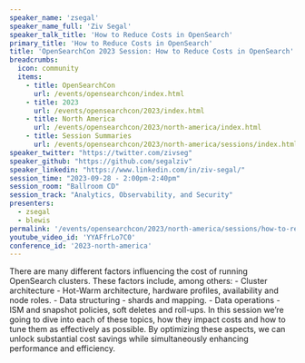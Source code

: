 ```yaml
---
speaker_name: 'zsegal'
speaker_name_full: 'Ziv Segal'
speaker_talk_title: 'How to Reduce Costs in OpenSearch'
primary_title: 'How to Reduce Costs in OpenSearch'
title: 'OpenSearchCon 2023 Session: How to Reduce Costs in OpenSearch'
breadcrumbs:
  icon: community
  items:
    - title: OpenSearchCon
      url: /events/opensearchcon/index.html
    - title: 2023
      url: /events/opensearchcon/2023/index.html
    - title: North America
      url: /events/opensearchcon/2023/north-america/index.html
    - title: Session Summaries
      url: /events/opensearchcon/2023/north-america/sessions/index.html
speaker_twitter: "https://twitter.com/zivseg"
speaker_github: "https://github.com/segalziv"
speaker_linkedin: "https://www.linkedin.com/in/ziv-segal/"
session_time: "2023-09-28 - 2:00pm-2:40pm"
session_room: "Ballroom CD"
session_track: "Analytics, Observability, and Security"
presenters:
  - zsegal
  - blewis
permalink: '/events/opensearchcon/2023/north-america/sessions/how-to-reduce-costs-in-opensearch.html'
youtube_video_id: 'YYAFfrLo7C0'
conference_id: '2023-north-america'
---
```


There are many different factors influencing the cost of running OpenSearch clusters. These factors include, among others: - Cluster architecture - Hot-Warm architecture, hardware profiles, availability and node roles. - Data structuring - shards and mapping. - Data operations - ISM and snapshot policies, soft deletes and roll-ups. In this session we’re going to dive into each of these topics, how they impact costs and how to tune them as effectively as possible. By optimizing these aspects, we can unlock substantial cost savings while simultaneously enhancing performance and efficiency.
